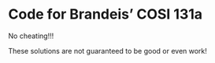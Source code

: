 # Code for Brandeis’ COSI 131a

No cheating!!!

These solutions are not guaranteed to be good or even work!

